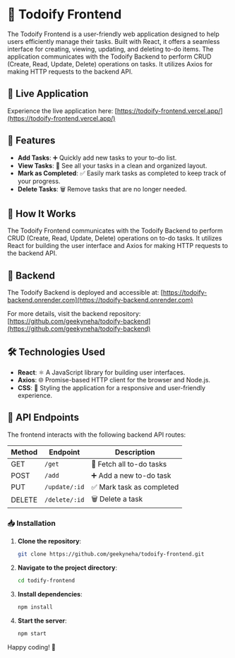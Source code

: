 # 📝 Todoify Frontend

The Todoify Frontend is a user-friendly web application designed to help users efficiently manage their tasks. Built with React, it offers a seamless interface for creating, viewing, updating, and deleting to-do items. The application communicates with the Todoify Backend to perform CRUD (Create, Read, Update, Delete) operations on tasks. It utilizes Axios for making HTTP requests to the backend API. 

## 🚀 Live Application

Experience the live application here: [https://todoify-frontend.vercel.app/](https://todoify-frontend.vercel.app/)

## 🌟 Features

- **Add Tasks**: ➕ Quickly add new tasks to your to-do list.
- **View Tasks**: 👀 See all your tasks in a clean and organized layout.
- **Mark as Completed**: ✅ Easily mark tasks as completed to keep track of your progress.
- **Delete Tasks**: 🗑️ Remove tasks that are no longer needed.

## 🧩 How It Works

The Todoify Frontend communicates with the Todoify Backend to perform CRUD (Create, Read, Update, Delete) operations on to-do tasks. It utilizes React for building the user interface and Axios for making HTTP requests to the backend API.

## 🔗 Backend

The Todoify Backend is deployed and accessible at: [https://todoify-backend.onrender.com](https://todoify-backend.onrender.com)

For more details, visit the backend repository: [https://github.com/geekyneha/todoify-backend](https://github.com/geekyneha/todoify-backend)

## 🛠️ Technologies Used

- **React**: ⚛️ A JavaScript library for building user interfaces.
- **Axios**: 🌐 Promise-based HTTP client for the browser and Node.js.
- **CSS**: 🎨 Styling the application for a responsive and user-friendly experience.

## 📄 API Endpoints

The frontend interacts with the following backend API routes:

| Method | Endpoint      | Description               |
|--------|---------------|---------------------------|
| GET    | `/get`        | 📄 Fetch all to-do tasks  |
| POST   | `/add`        | ➕ Add a new to-do task    |
| PUT    | `/update/:id` | ✅ Mark task as completed  |
| DELETE | `/delete/:id` | 🗑️ Delete a task           |

### 📥 Installation

1. **Clone the repository**:

   ```bash
   git clone https://github.com/geekyneha/todoify-frontend.git

2. **Navigate to the project directory**:

   ```bash
   cd todify-frontend

3. **Install dependencies**:

   ```bash
   npm install

5. **Start the server**:


    ```bash
    npm start 
   

Happy coding! 🚀
